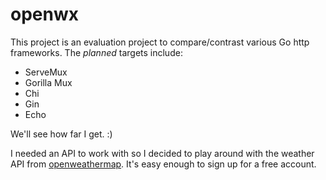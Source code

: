 # openwx

This project is an evaluation project to compare/contrast various Go http
frameworks. The *planned* targets include:

- ServeMux
- Gorilla Mux
- Chi
- Gin
- Echo

We'll see how far I get. :)

I needed an API to work with so I decided to play around with the weather API from [openweathermap](https://openweathermap.org). It's easy enough to sign up for a free account.
